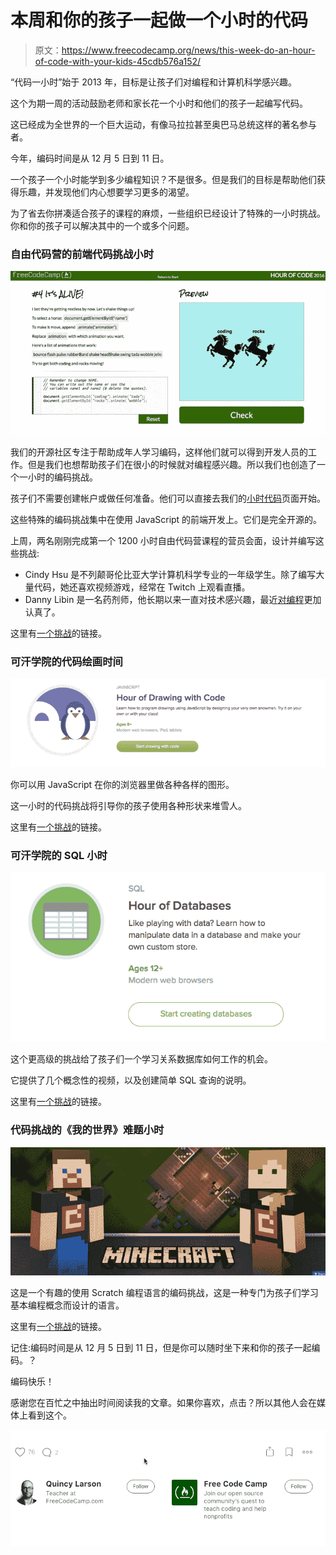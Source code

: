 # 本周和你的孩子一起做一个小时的代码

> 原文：<https://www.freecodecamp.org/news/this-week-do-an-hour-of-code-with-your-kids-45cdb576a152/>

“代码一小时”始于 2013 年，目标是让孩子们对编程和计算机科学感兴趣。

这个为期一周的活动鼓励老师和家长花一个小时和他们的孩子一起编写代码。

这已经成为全世界的一个巨大运动，有像马拉拉甚至奥巴马总统这样的著名参与者。

今年，编码时间是从 12 月 5 日到 11 日。

一个孩子一个小时能学到多少编程知识？不是很多。但是我们的目标是帮助他们获得乐趣，并发现他们内心想要学习更多的渴望。

为了省去你拼凑适合孩子的课程的麻烦，一些组织已经设计了特殊的一小时挑战。你和你的孩子可以解决其中的一个或多个问题。

### 自由代码营的前端代码挑战小时

![1*NRvQ5wp36Oz4lb9R-fq0Kw](img/1be1464b920478e4427d4dbfcaa6dadf.png)

我们的开源社区专注于帮助成年人学习编码，这样他们就可以得到开发人员的工作。但是我们也想帮助孩子们在很小的时候就对编程感兴趣。所以我们也创造了一个一小时的编码挑战。

孩子们不需要创建帐户或做任何准备。他们可以直接去我们的[小时代码](http://freecodecamp.com/hour-of-code)页面开始。

这些特殊的编码挑战集中在使用 JavaScript 的前端开发上。它们是完全开源的。

上周，两名刚刚完成第一个 1200 小时自由代码营课程的营员会面，设计并编写这些挑战:

*   Cindy Hsu 是不列颠哥伦比亚大学计算机科学专业的一年级学生。除了编写大量代码，她还喜欢视频游戏，经常在 Twitch 上观看直播。
*   Danny Libin 是一名药剂师，他长期以来一直对技术感兴趣，最近[对编程](https://github.com/Daynil)更加认真了。

这里有[一个挑战](http://www.freecodecamp.com/hour-of-code)的链接。

### 可汗学院的代码绘画时间

![1*k3eqex_Gr9enNK23PmsdAw](img/c9dacba60cb343cf8078e2c250dd5304.png)

你可以用 JavaScript 在你的浏览器里做各种各样的图形。

这一小时的代码挑战将引导你的孩子使用各种形状来堆雪人。

这里有[一个挑战](https://www.khanacademy.org/computing/hour-of-code/hour-of-drawing-code/v/welcome-hour-of-code)的链接。

### 可汗学院的 SQL 小时

![1*_JWuFaOQtR5f4NHHvYYfHQ](img/01ab7001d87acb4f778490950da243c3.png)

这个更高级的挑战给了孩子们一个学习关系数据库如何工作的机会。

它提供了几个概念性的视频，以及创建简单 SQL 查询的说明。

这里有[一个挑战](https://www.khanacademy.org/computing/hour-of-code/hour-of-sql/v/welcome-to-sql)的链接。

### 代码挑战的《我的世界》难题小时

![1*VbyFMFKpn4JMdUPnWqXluA](img/4b69111c0d8fc5127166bfff4fdc5e38.png)

这是一个有趣的使用 Scratch 编程语言的编码挑战，这是一种专门为孩子们学习基本编程概念而设计的语言。

这里有[一个挑战](https://studio.code.org/s/minecraft/stage/1/puzzle/1)的链接。

记住:编码时间是从 12 月 5 日到 11 日，但是你可以随时坐下来和你的孩子一起编码。？

编码快乐！

感谢您在百忙之中抽出时间阅读我的文章。如果你喜欢，点击？所以其他人会在媒体上看到这个。

![1*31StU5CNIHk8VDkSHWO6nA](img/3092cac655f2f23624a9758a97040b2f.png)